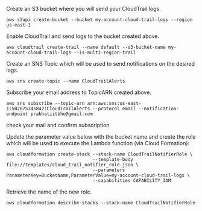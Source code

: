 Create an S3 bucket where you will send your CloudTrail logs.
```
aws s3api create-bucket --bucket my-account-cloud-trail-logs --region us-east-1

```
Enable CloudTrail and send logs to the bucket created above.
```
aws cloudtrail create-trail --name default --s3-bucket-name my-account-cloud-trail-logs --is-multi-region-trail

```
Create an SNS Topic which will be used to send notifications on the desired logs.
```
aws sns create-topic --name CloudTrailAlerts
```
Subscribe your email address to TopicARN created above.
```
aws sns subscribe --topic-arn arn:aws:sns:us-east-1:502075345842:CloudTrailAlerts --protocol email --notification-endpoint prabhatiitbhu@gmail.com

```
check your mail and confirm subscription

Update the parameter value below with the bucket name and create the role which will be used to execute the Lambda function (via Cloud Formation):

```
aws cloudformation create-stack --stack-name CloudTrailNotifierRole \
                                --template-body file://templates/cloud_trail_notifier_role.json \
                                --parameters ParameterKey=BucketName,ParameterValue=my-account-cloud-trail-logs \
                                --capabilities CAPABILITY_IAM

```
Retrieve the name of the new role.

```
aws cloudformation describe-stacks --stack-name CloudTrailNotifierRole

```
```
```
```
```
```
```
```
```
```
```
```

